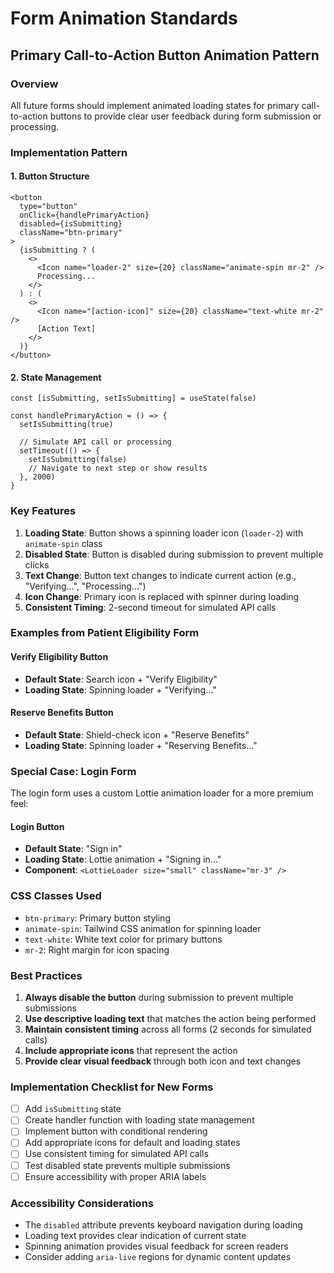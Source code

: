 # Form Animation Standards

## Primary Call-to-Action Button Animation Pattern

### Overview
All future forms should implement animated loading states for primary call-to-action buttons to provide clear user feedback during form submission or processing.

### Implementation Pattern

#### 1. Button Structure
```tsx
<button
  type="button"
  onClick={handlePrimaryAction}
  disabled={isSubmitting}
  className="btn-primary"
>
  {isSubmitting ? (
    <>
      <Icon name="loader-2" size={20} className="animate-spin mr-2" />
      Processing...
    </>
  ) : (
    <>
      <Icon name="[action-icon]" size={20} className="text-white mr-2" />
      [Action Text]
    </>
  )}
</button>
```

#### 2. State Management
```tsx
const [isSubmitting, setIsSubmitting] = useState(false)

const handlePrimaryAction = () => {
  setIsSubmitting(true)
  
  // Simulate API call or processing
  setTimeout(() => {
    setIsSubmitting(false)
    // Navigate to next step or show results
  }, 2000)
}
```

### Key Features

1. **Loading State**: Button shows a spinning loader icon (`loader-2`) with `animate-spin` class
2. **Disabled State**: Button is disabled during submission to prevent multiple clicks
3. **Text Change**: Button text changes to indicate current action (e.g., "Verifying...", "Processing...")
4. **Icon Change**: Primary icon is replaced with spinner during loading
5. **Consistent Timing**: 2-second timeout for simulated API calls

### Examples from Patient Eligibility Form

#### Verify Eligibility Button
- **Default State**: Search icon + "Verify Eligibility"
- **Loading State**: Spinning loader + "Verifying..."

#### Reserve Benefits Button
- **Default State**: Shield-check icon + "Reserve Benefits"  
- **Loading State**: Spinning loader + "Reserving Benefits..."

### Special Case: Login Form

The login form uses a custom Lottie animation loader for a more premium feel:

#### Login Button
- **Default State**: "Sign in"
- **Loading State**: Lottie animation + "Signing in..."
- **Component**: `<LottieLoader size="small" className="mr-3" />`

### CSS Classes Used
- `btn-primary`: Primary button styling
- `animate-spin`: Tailwind CSS animation for spinning loader
- `text-white`: White text color for primary buttons
- `mr-2`: Right margin for icon spacing

### Best Practices

1. **Always disable the button** during submission to prevent multiple submissions
2. **Use descriptive loading text** that matches the action being performed
3. **Maintain consistent timing** across all forms (2 seconds for simulated calls)
4. **Include appropriate icons** that represent the action
5. **Provide clear visual feedback** through both icon and text changes

### Implementation Checklist for New Forms

- [ ] Add `isSubmitting` state
- [ ] Create handler function with loading state management
- [ ] Implement button with conditional rendering
- [ ] Add appropriate icons for default and loading states
- [ ] Use consistent timing for simulated API calls
- [ ] Test disabled state prevents multiple submissions
- [ ] Ensure accessibility with proper ARIA labels

### Accessibility Considerations

- The `disabled` attribute prevents keyboard navigation during loading
- Loading text provides clear indication of current state
- Spinning animation provides visual feedback for screen readers
- Consider adding `aria-live` regions for dynamic content updates 